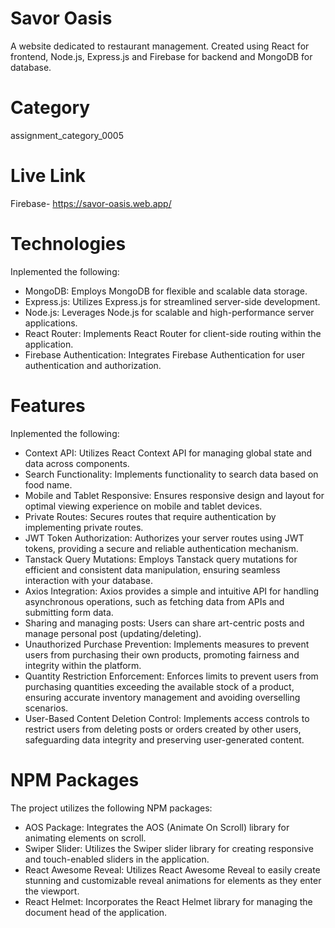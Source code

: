 # Savor Oasis
A website dedicated to restaurant management. Created using React for frontend, Node.js, Express.js and Firebase for backend and MongoDB for database.

# Category
assignment_category_0005

# Live Link
Firebase- https://savor-oasis.web.app/

# Technologies
Inplemented the following:
-  MongoDB: Employs MongoDB for flexible and scalable data storage.
-  Express.js: Utilizes Express.js for streamlined server-side development.
-  Node.js: Leverages Node.js for scalable and high-performance server applications.
-  React Router: Implements React Router for client-side routing within the application.
-  Firebase Authentication: Integrates Firebase Authentication for user authentication and authorization.

# Features
Inplemented the following:
-  Context API: Utilizes React Context API for managing global state and data across components.
-  Search Functionality: Implements functionality to search data based on food name.
-  Mobile and Tablet Responsive: Ensures responsive design and layout for optimal viewing experience on mobile and tablet devices.
-  Private Routes: Secures routes that require authentication by implementing private routes.
-  JWT Token Authorization: Authorizes your server routes using JWT tokens, providing a secure and reliable authentication mechanism.
-  Tanstack Query Mutations: Employs Tanstack query mutations for efficient and consistent data manipulation, ensuring seamless interaction with your database.
-  Axios Integration: Axios provides a simple and intuitive API for handling asynchronous operations, such as fetching data from APIs and submitting form data.
-  Sharing and managing posts: Users can share art-centric posts and manage personal post (updating/deleting).
-  Unauthorized Purchase Prevention: Implements measures to prevent users from purchasing their own products, promoting fairness and integrity within the platform.
-  Quantity Restriction Enforcement: Enforces limits to prevent users from purchasing quantities exceeding the available stock of a product, ensuring accurate inventory management and avoiding overselling scenarios.
-  User-Based Content Deletion Control: Implements access controls to restrict users from deleting posts or orders created by other users, safeguarding data integrity and preserving user-generated content.

 
# NPM Packages
The project utilizes the following NPM packages:
-  AOS Package: Integrates the AOS (Animate On Scroll) library for animating elements on scroll.
-  Swiper Slider: Utilizes the Swiper slider library for creating responsive and touch-enabled sliders in the application.
-  React Awesome Reveal: Utilizes React Awesome Reveal to easily create stunning and customizable reveal animations for elements as they enter the viewport.
-  React Helmet: Incorporates the React Helmet library for managing the document head of the application.
